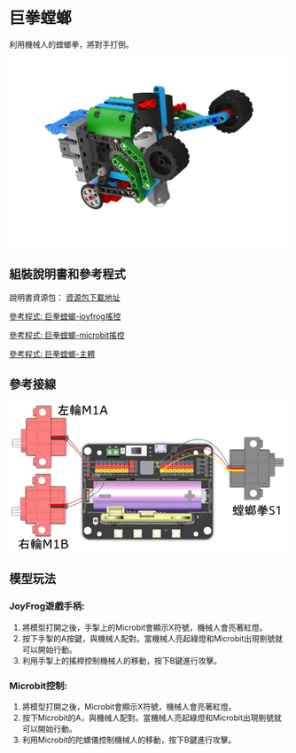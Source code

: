 # 巨拳螳螂

利用機械人的螳螂拳，將對手打倒。

![](images/mantis.png)

## 組裝說明書和參考程式

說明書資源包： [資源包下載地址](https://bit.ly/Powerbrick10in1BuildingGuide)

[參考程式: 巨拳螳螂-joyfrog搖控](https://makecode.microbit.org/_awFKYpec2gyz)

[參考程式: 巨拳螳螂-microbit搖控](https://makecode.microbit.org/_KjRD0FD1KUrW)

[參考程式: 巨拳螳螂-主體](https://makecode.microbit.org/_CJE1aggHy2uJ)

## 參考接線

![](images/mantis_wire.png)

## 模型玩法

### JoyFrog遊戲手柄:

1. 將模型打開之後，手掣上的Microbit會顯示X符號，機械人會亮著紅燈。
2. 按下手掣的A按鍵，與機械人配對。當機械人亮起綠燈和Microbit出現剔號就可以開始行動。
3. 利用手掣上的搖桿控制機械人的移動，按下B鍵進行攻擊。

### Microbit控制:

1. 將模型打開之後，Microbit會顯示X符號，機械人會亮著紅燈。
2. 按下Microbit的A，與機械人配對。當機械人亮起綠燈和Microbit出現剔號就可以開始行動。
3. 利用Microbit的陀螺儀控制機械人的移動，按下B鍵進行攻擊。